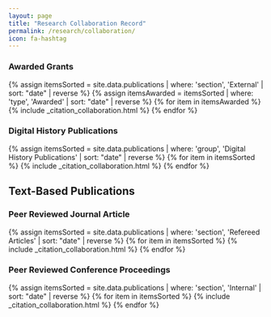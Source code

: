 ```yaml
---
layout: page
title: "Research Collaboration Record"
permalink: /research/collaboration/
icon: fa-hashtag
---
```


<h3>Awarded Grants</h3>
<div class="posts grid-container">
{% assign itemsSorted = site.data.publications | where: 'section', 'External' | sort: "date" | reverse %}
{% assign itemsAwarded = itemsSorted | where: 'type', 'Awarded' | sort: "date" | reverse %}
{% for item in itemsAwarded %}
{% include _citation_collaboration.html %}
{% endfor %}
</div>

<h3>Digital History Publications</h3>
<div class="posts grid-container">
{% assign itemsSorted = site.data.publications | where: 'group', 'Digital History Publications' | sort: "date" | reverse %}
{% for item in itemsSorted %}
{% include _citation_collaboration.html %}
{% endfor %}
</div>

<h2 class="subheadline">Text-Based Publications</h2>
<h3>Peer Reviewed Journal Article</h3>
<div class="posts grid-container">
{% assign itemsSorted = site.data.publications | where: 'section', 'Refereed Articles' | sort: "date" | reverse %}
{% for item in itemsSorted %}
{% include _citation_collaboration.html %}
{% endfor %}
</div>

<h3>Peer Reviewed Conference Proceedings</h3>
<div class="posts grid-container">
{% assign itemsSorted = site.data.publications | where: 'section', 'Internal' | sort: "date" | reverse %}
{% for item in itemsSorted %}
{% include _citation_collaboration.html %}
{% endfor %}
</div>
